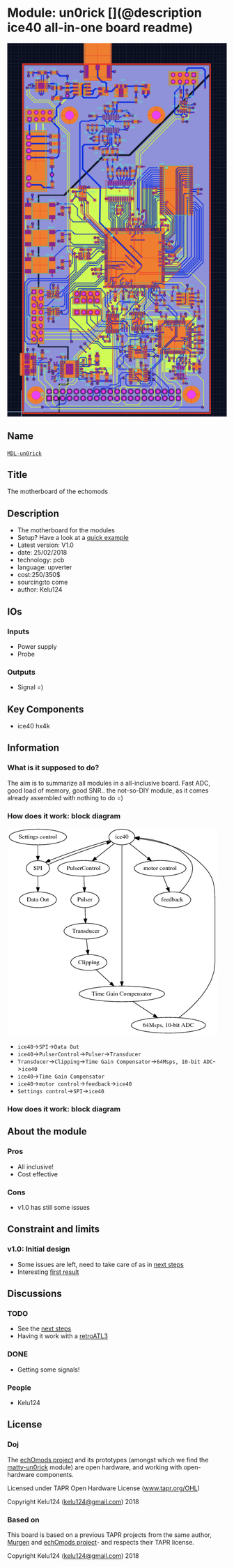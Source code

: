 # Module: un0rick [](@description ice40 all-in-one board readme)

![](/matty/viewme.png)

## Name

[`MDL-un0rick`]()

## Title

The motherboard of the echomods

## Description

* The motherboard for the modules
* Setup? Have a look at a [quick example](/matty/20180224b/Readme.md)
* Latest version: V1.0
* date: 25/02/2018
* technology: pcb
* language: upverter
* cost:250/350$
* sourcing:to come
* author: Kelu124

## IOs

### Inputs

* Power supply
* Probe

### Outputs

* Signal =)

## Key Components

* ice40 hx4k

## Information

### What is it supposed to do?

The aim is to summarize all modules in a all-inclusive board. Fast ADC, good load of memory, good SNR.. the not-so-DIY module, as it comes already assembled with nothing to do =)


### How does it work: block diagram

![Block schema](/matty/source/blocks.png)

* `ice40`->`SPI`->`Data Out`
* `ice40`->`PulserControl`->`Pulser`->`Transducer`
* `Transducer`->`Clipping`->`Time Gain Compensator`->`64Msps, 10-bit ADC`->`ice40`
* `ice40`->`Time Gain Compensator`
* `ice40`->`motor control`->`feedback`->`ice40`
* `Settings control`->`SPI`->`ice40`

### How does it work: block diagram

## About the module

### Pros

* All inclusive!
* Cost effective 

### Cons

* v1.0 has still some issues

## Constraint and limits

### v1.0: Initial design

* Some issues are left, need to take care of as in [next steps](/matty/nextsteps.md)
* Interesting [first result](/matty/20180224b/Readme.md)

## Discussions

### TODO

* See the [next steps](/matty/nextsteps.md)
* Having it work with a [retroATL3](/retroATL3/)

### DONE

* Getting some signals!

### People

* Kelu124

## License

### Doj 

The [echOmods project](https://github.com/kelu124/echomods/) and its prototypes (amongst which we find the [matty-un0rick](/matty/) module) are open hardware, and working with open-hardware components.

Licensed under TAPR Open Hardware License (www.tapr.org/OHL)

Copyright Kelu124 (kelu124@gmail.com) 2018

### Based on 

This board is based on a previous TAPR projects from the same author, [Murgen](https://github.com/kelu124/murgen-dev-kit) and [echOmods project](https://github.com/kelu124/echomods/)- and respects their  TAPR license.

Copyright Kelu124 (kelu124@gmail.com) 2018

